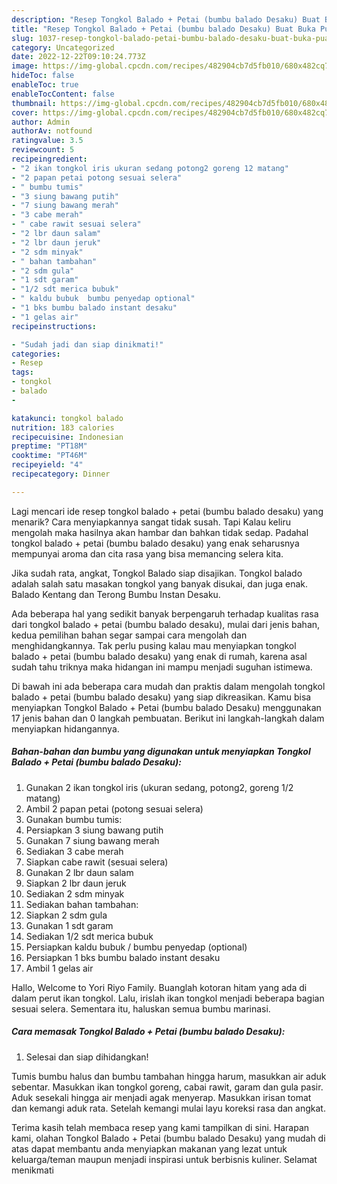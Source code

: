 ```yaml
---
description: "Resep Tongkol Balado + Petai (bumbu balado Desaku) Buat Buka Puasa"
title: "Resep Tongkol Balado + Petai (bumbu balado Desaku) Buat Buka Puasa"
slug: 1037-resep-tongkol-balado-petai-bumbu-balado-desaku-buat-buka-puasa
category: Uncategorized
date: 2022-12-22T09:10:24.773Z
image: https://img-global.cpcdn.com/recipes/482904cb7d5fb010/680x482cq70/tongkol-balado-petai-bumbu-balado-desaku-foto-resep-utama.jpg
hideToc: false
enableToc: true
enableTocContent: false
thumbnail: https://img-global.cpcdn.com/recipes/482904cb7d5fb010/680x482cq70/tongkol-balado-petai-bumbu-balado-desaku-foto-resep-utama.jpg
cover: https://img-global.cpcdn.com/recipes/482904cb7d5fb010/680x482cq70/tongkol-balado-petai-bumbu-balado-desaku-foto-resep-utama.jpg
author: Admin
authorAv: notfound
ratingvalue: 3.5
reviewcount: 5
recipeingredient:
- "2 ikan tongkol iris ukuran sedang potong2 goreng 12 matang"
- "2 papan petai potong sesuai selera"
- " bumbu tumis"
- "3 siung bawang putih"
- "7 siung bawang merah"
- "3 cabe merah"
- " cabe rawit sesuai selera"
- "2 lbr daun salam"
- "2 lbr daun jeruk"
- "2 sdm minyak"
- " bahan tambahan"
- "2 sdm gula"
- "1 sdt garam"
- "1/2 sdt merica bubuk"
- " kaldu bubuk  bumbu penyedap optional"
- "1 bks bumbu balado instant desaku"
- "1 gelas air"
recipeinstructions:

- "Sudah jadi dan siap dinikmati!"
categories:
- Resep
tags:
- tongkol
- balado
- 

katakunci: tongkol balado  
nutrition: 183 calories
recipecuisine: Indonesian
preptime: "PT18M"
cooktime: "PT46M"
recipeyield: "4"
recipecategory: Dinner

---
```



Lagi mencari ide resep tongkol balado + petai (bumbu balado desaku) yang menarik? Cara menyiapkannya sangat tidak susah. Tapi Kalau keliru mengolah maka hasilnya akan hambar dan bahkan tidak sedap. Padahal tongkol balado + petai (bumbu balado desaku) yang enak seharusnya mempunyai aroma dan cita rasa yang bisa memancing selera kita.


Jika sudah rata, angkat, Tongkol Balado siap disajikan. Tongkol balado adalah salah satu masakan tongkol yang banyak disukai, dan juga enak. Balado Kentang dan Terong Bumbu Instan Desaku.

Ada beberapa hal yang sedikit banyak berpengaruh terhadap kualitas rasa dari tongkol balado + petai (bumbu balado desaku), mulai dari jenis bahan, kedua pemilihan bahan segar sampai cara mengolah dan menghidangkannya. Tak perlu pusing kalau mau menyiapkan tongkol balado + petai (bumbu balado desaku) yang enak di rumah, karena asal sudah tahu triknya maka hidangan ini mampu menjadi suguhan istimewa.


Di bawah ini ada beberapa cara mudah dan praktis dalam mengolah tongkol balado + petai (bumbu balado desaku) yang siap dikreasikan. Kamu bisa menyiapkan Tongkol Balado + Petai (bumbu balado Desaku) menggunakan 17 jenis bahan dan 0 langkah pembuatan. Berikut ini langkah-langkah dalam menyiapkan hidangannya.

<!--inarticleads1-->

##### Bahan-bahan dan bumbu yang digunakan untuk menyiapkan Tongkol Balado + Petai (bumbu balado Desaku):

1. Gunakan 2 ikan tongkol iris (ukuran sedang, potong2, goreng 1/2 matang)
1. Ambil 2 papan petai (potong sesuai selera)
1. Gunakan  bumbu tumis:
1. Persiapkan 3 siung bawang putih
1. Gunakan 7 siung bawang merah
1. Sediakan 3 cabe merah
1. Siapkan  cabe rawit (sesuai selera)
1. Gunakan 2 lbr daun salam
1. Siapkan 2 lbr daun jeruk
1. Sediakan 2 sdm minyak
1. Sediakan  bahan tambahan:
1. Siapkan 2 sdm gula
1. Gunakan 1 sdt garam
1. Sediakan 1/2 sdt merica bubuk
1. Persiapkan  kaldu bubuk / bumbu penyedap (optional)
1. Persiapkan 1 bks bumbu balado instant desaku
1. Ambil 1 gelas air


Hallo, Welcome to Yori Riyo Family. Buanglah kotoran hitam yang ada di dalam perut ikan tongkol. Lalu, irislah ikan tongkol menjadi beberapa bagian sesuai selera. Sementara itu, haluskan semua bumbu marinasi. 

<!--inarticleads2-->

##### Cara memasak Tongkol Balado + Petai (bumbu balado Desaku):


1. Selesai dan siap dihidangkan!

Tumis bumbu halus dan bumbu tambahan hingga harum, masukkan air aduk sebentar. Masukkan ikan tongkol goreng, cabai rawit, garam dan gula pasir. Aduk sesekali hingga air menjadi agak menyerap. Masukkan irisan tomat dan kemangi aduk rata. Setelah kemangi mulai layu koreksi rasa dan angkat. 

Terima kasih telah membaca resep yang kami tampilkan di sini. Harapan kami, olahan Tongkol Balado + Petai (bumbu balado Desaku) yang mudah di atas dapat membantu anda menyiapkan makanan yang lezat untuk keluarga/teman maupun menjadi inspirasi untuk berbisnis kuliner. Selamat menikmati
